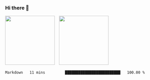 ### Hi there 👋

<!--
**s1see/s1see** is a ✨ _special_ ✨ repository because its `README.md` (this file) appears on your GitHub profile.

Here are some ideas to get you started:

- 🔭 I’m currently working on ...
- 🌱 I’m currently learning ...
- 👯 I’m looking to collaborate on ...
- 🤔 I’m looking for help with ...
- 💬 Ask me about ...
- 📫 How to reach me: ...
- 😄 Pronouns: ...
- ⚡ Fun fact: ...
-->
<img src="https://github-readme-stats.vercel.app/api?username=s1see&custom_title=s1see's Github Stats&count_private=true&show_icons=true&theme=vue" height="160">　<img src="https://github-readme-stats.vercel.app/api/top-langs/?username=s1see&layout=compact&theme=vue" height="160">
<!--START_SECTION:waka-->

```text
Markdown   11 mins         █████████████████████████   100.00 %
```

<!--END_SECTION:waka-->
